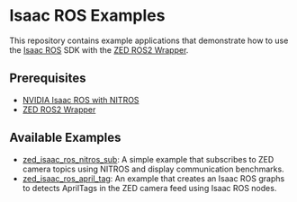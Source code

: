 # Isaac ROS Examples

This repository contains example applications that demonstrate how to use the [Isaac ROS](https://developer.nvidia.com/isaac-ros) SDK with the [ZED ROS2 Wrapper](https://github.com/stereolabs/zed-ros2-wrapper).

## Prerequisites

- [NVIDIA Isaac ROS with NITROS](docs.stereolabs.com/isaac-ros)
- [ZED ROS2 Wrapper](docs.stereolabs.com/ros2)

## Available Examples

- [zed_isaac_ros_nitros_sub](https://github.com/stereolabs/zed-ros2-examples/tree/main/isaac_ros/zed_isaac_ros_nitros_sub): A simple example that subscribes to ZED camera topics using NITROS and display communication benchmarks.
- [zed_isaac_ros_april_tag](https://github.com/stereolabs/zed-ros2-examples/tree/main/isaac_ros/zed_isaac_ros_april_tag): An example that creates an Isaac ROS graphs to detects AprilTags in the ZED camera feed using Isaac ROS nodes.

